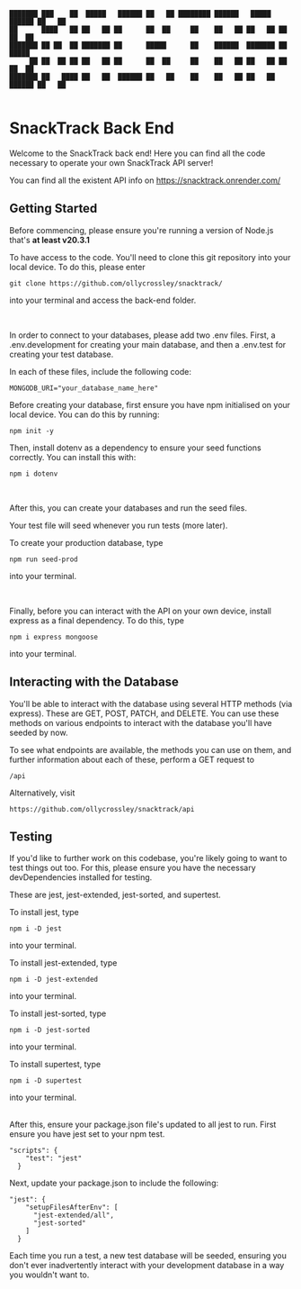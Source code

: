 ```
███████ ███    ██  █████   ██████ ██   ██ ████████ ██████   █████   ██████ ██   ██
██      ████   ██ ██   ██ ██      ██  ██     ██    ██   ██ ██   ██ ██      ██  ██
███████ ██ ██  ██ ███████ ██      █████      ██    ██████  ███████ ██      █████
     ██ ██  ██ ██ ██   ██ ██      ██  ██     ██    ██   ██ ██   ██ ██      ██  ██
███████ ██   ████ ██   ██  ██████ ██   ██    ██    ██   ██ ██   ██  ██████ ██   ██


```

# SnackTrack Back End

Welcome to the SnackTrack back end! Here you can find all the code necessary to operate your own SnackTrack API server!

You can find all the existent API info on https://snacktrack.onrender.com/

## Getting Started

Before commencing, please ensure you're running a version of Node.js that's **at least v20.3.1**

To have access to the code. You'll need to clone this git repository into your local device. To do this, please enter

`git clone https://github.com/ollycrossley/snacktrack/`

into your terminal and access the back-end folder.

<br>

In order to connect to your databases, please add two .env files. First, a .env.development for creating your main database, and then a .env.test for creating your test database.

In each of these files, include the following code:

```
MONGODB_URI="your_database_name_here"
```

Before creating your database, first ensure you have npm initialised on your local device. You can do this by running:

```
npm init -y
```

Then, install dotenv as a dependency to ensure your seed functions correctly. You can install this with:

```
npm i dotenv
```

<br>

After this, you can create your databases and run the seed files.

Your test file will seed whenever you run tests (more later).

To create your production database, type

```
npm run seed-prod
```

into your terminal.

<br>

Finally, before you can interact with the API on your own device, install express as a final dependency.
To do this, type

```
npm i express mongoose
```

into your terminal.

## Interacting with the Database

You'll be able to interact with the database using several HTTP methods (via express). These are GET, POST, PATCH, and DELETE. You can use these methods on various endpoints to interact with the database you'll have seeded by now.

To see what endpoints are available, the methods you can use on them, and further information about each of these, perform a GET request to

```
/api
```

Alternatively, visit

```
https://github.com/ollycrossley/snacktrack/api
```

## Testing

If you'd like to further work on this codebase, you're likely going to want to test things out too. For this, please ensure you have the necessary devDependencies installed for testing.

These are jest, jest-extended, jest-sorted, and supertest.

To install jest, type

```
npm i -D jest
```

into your terminal.<br>

To install jest-extended, type

```
npm i -D jest-extended
```

into your terminal.<br>

To install jest-sorted, type

```
npm i -D jest-sorted
```

into your terminal.<br>

To install supertest, type

```
npm i -D supertest
```

into your terminal.

<br>
After this, ensure your package.json file's updated to all jest to run. First ensure you have jest set to your npm test.

```
"scripts": {
    "test": "jest"
  }
```

Next, update your package.json to include the following:

```
"jest": {
    "setupFilesAfterEnv": [
      "jest-extended/all",
      "jest-sorted"
    ]
  }
```

Each time you run a test, a new test database will be seeded, ensuring you don't ever inadvertently interact with your development database in a way you wouldn't want to.

<br>
